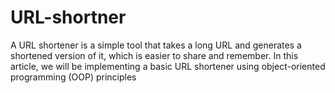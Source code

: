# URL-shortner
A URL shortener is a simple tool that takes a long URL and generates a shortened version of it, which is easier to share and remember. In this article, we will be implementing a basic URL shortener using object-oriented programming (OOP) principles
